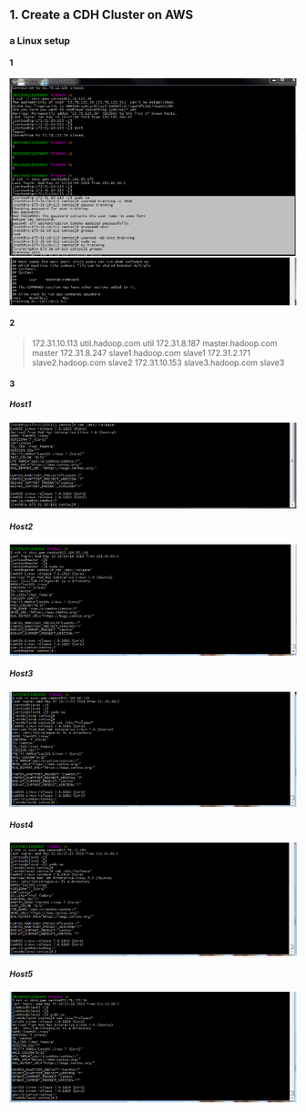 ## 1. Create a CDH Cluster on AWS

### a Linux setup

#### 1 
![Alt text](https://github.com/Lee-Ho-Young/bigdata_0520/blob/master/contents/training계정생성.PNG)
![Alt text](https://github.com/Lee-Ho-Young/bigdata_0520/blob/master/contents/etc_sudoers.PNG)
 

#### 2
 > 172.31.10.113 util.hadoop.com util
 > 172.31.8.187 master.hadoop.com master
 > 172.31.8.247 slave1.hadoop.com slave1
 > 172.31.2.171 slave2.hadoop.com slave2
 > 172.31.10.153 slave3.hadoop.com slave3

#### 3

##### Host1
![Alt text](https://github.com/Lee-Ho-Young/bigdata_0520/blob/master/contents/linux버전확인_호스트1.PNG)

##### Host2
![Alt text](https://github.com/Lee-Ho-Young/bigdata_0520/blob/master/contents/linux버전확인_호스트2.PNG)

##### Host3
![Alt text](https://github.com/Lee-Ho-Young/bigdata_0520/blob/master/contents/linux버전확인_호스트3.PNG)

##### Host4
![Alt text](https://github.com/Lee-Ho-Young/bigdata_0520/blob/master/contents/linux버전확인_호스트4.PNG)

##### Host5
![Alt text](https://github.com/Lee-Ho-Young/bigdata_0520/blob/master/contents/linux버전확인_호스트5.PNG)

